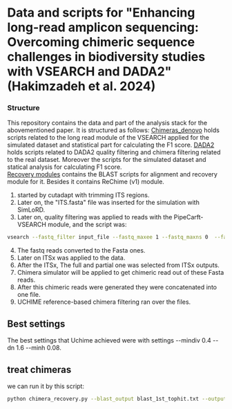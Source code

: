 # Data and scripts for "Enhancing long-read amplicon sequencing: Overcoming chimeric sequence challenges in biodiversity studies with VSEARCH and DADA2" (Hakimzadeh et al. 2024)

### Structure
This repository contains the data and part of the analysis stack for the abovementioned paper. It is structured as follows:
[Chimeras_denovo](https://github.com/alihkz94/long-chimeric-reads-project/tree/main/Chimeras_denovo) holds scripts related to the long read module of the VSEARCH applied for the simulated dataset and statistical part for calculating the F1 score. 
[DADA2](https://github.com/alihkz94/long-chimeric-reads-project/tree/main/DADA2) holds scripts related to DADA2 quality filtering and chimera filtering related to the real dataset. Moreover the scripts for the simulated dataset and statical analysis for calculating F1 score.  
[Recovery modules](https://github.com/alihkz94/long-chimeric-reads-project/tree/main/Recovery%20modules) contains the BLAST scripts for alignment and recovery module for it. Besides it contains ReChime (v1) module. 

1. started by cutadapt with trimming ITS regions.
2. Later on, the "ITS.fasta" file was inserted for the simulation with SimLoRD.
3. Later on, quality filtering was applied to reads with the PipeCarft-VSEARCH module, and the script was: 
``` bash
vsearch --fastq_filter input_file --fastq_maxee 1 --fastq_maxns 0  --fastq_minlen 50 --threads 8 --fastq_qmax 93 --fastq_qmin 0   --fastqout /input/qualFiltered_out/output_file.fastq
``` 
4. The fastq reads converted to the Fasta ones.
5.  Later on ITSx was applied to the data.
6.  After the ITSx, The full and partial one was selected from ITSx outputs.
7.  Chimera simulator will be applied to get chimeric read out of these Fasta reads.
8.  After this chimeric reads were generated they were concatenated into one file.
9.  UCHIME reference-based chimera filtering ran over the files. 


## Best settings 
The best settings that Uchime achieved were with settings --mindiv 0.4 --dn 1.6 --minh 0.08. 

## treat chimeras

we can run it by this script: 
``` bash
python chimera_recovery.py --blast_output blast_1st_tophit.txt --output recovered.csv --min_occurrence 2 --input_fasta combined_chimeras.fasta
``` 
